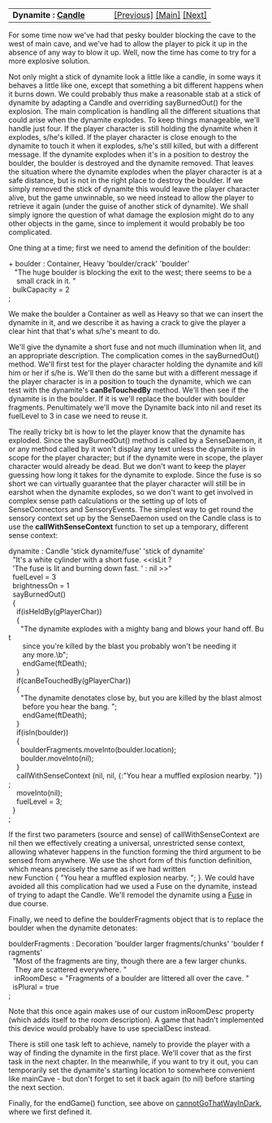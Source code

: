 <table width="100%" data-border="0" data-cellspacing="0"
data-cellpadding="3" data-bgcolor="#C0C0C0">
<colgroup>
<col style="width: 50%" />
<col style="width: 50%" />
</colgroup>
<tbody>
<tr>
<td style="text-align: left;"><strong>Dynamite : <a
href="candle.htm">Candle</a><br />
</strong></td>
<td style="text-align: right;"><a
href="matchstick+matchbook.htm">[Previous]</a> <a
href="generalintroduction.htm">[Main]</a> <a
href="hiding+fiding-introduction.htm">[Next]</a></td>
</tr>
</tbody>
</table>

  
For some time now we've had that pesky boulder blocking the cave to the
west of main cave, and we've had to allow the player to pick it up in
the absence of any way to blow it up. Well, now the time has come to try
for a more explosive solution.  
  
Not only might a stick of dynamite look a little like a candle, in some
ways it behaves a little like one, except that something a bit different
happens when it burns down. We could probably thus make a reasonable
stab at a stick of dynamite by adapting a Candle and overriding
sayBurnedOut() for the explosion. The main complication is handling all
the different situations that could arise when the dynamite explodes. To
keep things manageable, we'll handle just four. If the player character
is still holding the dynamite when it explodes, s/he's killed. If the
player character is close enough to the dynamite to touch it when it
explodes, s/he's still killed, but with a different message. If the
dynamite explodes when it's in a position to destroy the boulder, the
boulder is destroyed and the dynamite removed. That leaves the situation
where the dynamite explodes when the player character is at a safe
distance, but is not in the right place to destroy the boulder. If we
simply removed the stick of dynamite this would leave the player
character alive, but the game unwinnable, so we need instead to allow
the player to retrieve it again (under the guise of another stick of
dynamite). We shall simply ignore the question of what damage the
explosion might do to any other objects in the game, since to implement
it would probably be too complicated.  
  
One thing at a time; first we need to amend the definition of the
boulder:  
  
+ boulder : Container, Heavy 'boulder/crack' 'boulder'   
   "The huge boulder is blocking the exit to the west; there seems to be a  
    small crack in it. "    
  bulkCapacity = 2    
;  
  
We make the boulder a Container as well as Heavy so that we can insert
the dynamite in it, and we describe it as having a crack to give the
player a clear hint that that's what s/he's meant to do.  
  
We'll give the dynamite a short fuse and not much illumination when lit,
and an appropriate description. The complication comes in the
sayBurnedOut() method. We'll first test for the player character holding
the dynamite and kill him or her if s/he is. We'll then do the same but
with a different message if the player character is in a position to
touch the dynamite, which we can test with the dynamite's
**canBeTouchedBy** method. We'll then see if the dynamite is in the
boulder. If it is we'll replace the boulder with boulder fragments.
Penultimately we'll move the Dynamite back into nil and reset its
fuelLevel to 3 in case we need to reuse it.  
  
The really tricky bit is how to let the player know that the dynamite
has exploded. Since the sayBurnedOut() method is called by a
SenseDaemon, it or any method called by it won't display any text unless
the dynamite is in scope for the player character; but if the dynamite
were in scope, the player character would already be dead. But we don't
want to keep the player guessing how long it takes for the dynamite to
explode. Since the fuse is so short we can virtually guarantee that the
player character will still be in earshot when the dynamite explodes, so
we don't want to get involved in complex sense path calculations or the
setting up of lots of SenseConnectors and SensoryEvents. The simplest
way to get round the sensory context set up by the SenseDaemon used on
the Candle class is to use the **callWithSenseContext** function to set
up a temporary, different sense context:  
  
dynamite : Candle 'stick dynamite/fuse' 'stick of dynamite'   
  "It's a white cylinder with a short fuse. \<\<isLit ?  
  'The fuse is lit and burning down fast. ' : nil \>\>"  
  fuelLevel = 3  
  brightnessOn = 1  
  sayBurnedOut()  
  {  
    if(isHeldBy(gPlayerChar))  
    {  
      "The dynamite explodes with a mighty bang and blows your hand off. But  
       since you're killed by the blast you probably won't be needing it  
       any more.\b";  
       endGame(ftDeath);  
    }  
    if(canBeTouchedBy(gPlayerChar))  
    {   
      "The dynamite denotates close by, but you are killed by the blast almost  
       before you hear the bang. ";  
       endGame(ftDeath);  
    }  
    if(isIn(boulder))  
    {  
      boulderFragments.moveInto(boulder.location);  
      boulder.moveInto(nil);         
    }  
    callWithSenseContext (nil, nil, {:"You hear a muffled explosion nearby. "});  
    moveInto(nil);   
    fuelLevel = 3;       
  }  
;  
  
If the first two parameters (source and sense) of callWithSenseContext
are nil then we effectively creating a universal, unrestricted sense
context, allowing whatever happens in the function forming the third
argument to be sensed from anywhere. We use the short form of this
function definition, which means precisely the same as if we had written
new Function { "You hear a muffled explosion nearby. "; }. We could have
avoided all this complication had we used a Fuse on the dynamite,
instead of trying to adapt the Candle. We'll remodel the dynamite using
a [Fuse](fuse.htm) in due course.  
  
Finally, we need to define the boulderFragments object that is to
replace the boulder when the dynamite detonates:  
  
boulderFragments : Decoration 'boulder larger fragments/chunks' 'boulder fragments'  
  "Most of the fragments are tiny, though there are a few larger chunks.   
   They are scattered everywhere. "  
   inRoomDesc = "Fragments of a boulder are littered all over the cave. "  
  isPlural = true  
;  
  
Note that this once again makes use of our custom inRoomDesc property
(which adds itself to the room description). A game that hadn't
implemented this device would probably have to use specialDesc
instead.  
  
There is still one task left to achieve, namely to provide the player
with a way of finding the dynamite in the first place. We'll cover that
as the first task in the next chapter. In the meanwhile, if you want to
try it out, you can temporarily set the dynamite's starting location to
somewhere convenient like mainCave - but don't forget to set it back
again (to nil) before starting the next section.  
  
Finally, for the endGame() function, see above on
[cannotGoThatWayInDark](cannotgothatwayindark.htm), where we first
defined it.  
  
  
